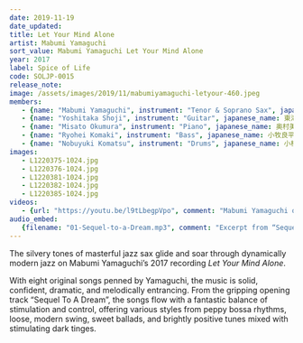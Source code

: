```yaml
---
date: 2019-11-19
date_updated: 
title: Let Your Mind Alone
artist: Mabumi Yamaguchi
sort_value: Mabumi Yamaguchi Let Your Mind Alone
year: 2017
label: Spice of Life
code: SOLJP-0015
release_note: 
image: /assets/images/2019/11/mabumiyamaguchi-letyour-460.jpeg
members:
   - {name: "Mabumi Yamaguchi", instrument: "Tenor & Soprano Sax", japanese_name: 山口真文, url: "https://mabumi.com/"}
   - {name: "Yoshitaka Shoji", instrument: "Guitar", japanese_name: 東海林由孝, url: "https://shoji-yoshitaka.blogspot.com/"}
   - {name: "Misato Okumura", instrument: "Piano", japanese_name: 奥村美里, url: ""}
   - {name: "Ryohei Komaki", instrument: "Bass", japanese_name: 小牧良平, url: "https://rkomaki.jimdofree.com/"}
   - {name: "Nobuyuki Komatsu", instrument: "Drums", japanese_name: 小松伸之, url: "http://nobuyukikoma2.web.fc2.com/"}
images: 
   - L1220375-1024.jpg
   - L1220376-1024.jpg
   - L1220381-1024.jpg
   - L1220382-1024.jpg
   - L1220385-1024.jpg
videos: 
   - {url: "https://youtu.be/l9tLbegpVpo", comment: "Mabumi Yamaguchi quartet performing live in 2010"}
audio_embed:
   {filename: "01-Sequel-to-a-Dream.mp3", comment: "Excerpt from “Sequel To A Dream”, the opening track on this album:"}
---
```

The silvery tones of masterful jazz sax glide and soar through dynamically modern jazz on Mabumi Yamaguchi’s 2017 recording *Let Your Mind Alone*.

With eight original songs penned by Yamaguchi, the music is solid, confident, dramatic, and melodically entrancing. From the gripping opening track “Sequel To A Dream”, the songs flow with a fantastic balance of stimulation and control, offering various styles from peppy bossa rhythms, loose, modern swing, sweet ballads, and brightly positive tunes mixed with stimulating dark tinges.

